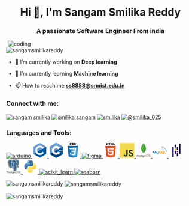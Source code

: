 <h1 align="center">Hi 👋, I'm Sangam Smilika Reddy</h1>
<h3 align="center">A passionate Software Engineer From india</h3>
<img align="right" border-radius="50%" alt="coding" width="500" src="https://www.bing.com/th/id/OGC.0f300004c555663076c530d9a2abf11c?pid=1.7&rurl=https%3a%2f%2fcdnb.artstation.com%2fp%2fassets%2fimages%2fimages%2f007%2f854%2f263%2foriginal%2frothana-chhourm-ezgif-com-resize-4.gif%3f1508943159&ehk=fFLlbz6QalD4%2bOk%2frMd6BRimqSlNBWfWRzF5E71vOfs%3d">
<p align="left"> <img src="https://komarev.com/ghpvc/?username=sangamsmilikareddy&label=Profile%20views&color=0e75b6&style=flat" alt="sangamsmilikareddy" /> </p>

- 🔭 I’m currently working on **Deep learning**

- 🌱 I’m currently learning **Machine learning**

- 📫 How to reach me **ss8888@srmist.edu.in**

<h3 align="left">Connect with me:</h3>
<p align="left">
<a href="https://linkedin.com/in/sangam-smilika-2a5052189" target="blank"><img align="center" src="https://raw.githubusercontent.com/rahuldkjain/github-profile-readme-generator/master/src/images/icons/Social/linked-in-alt.svg" alt="sangam smilika" height="30" width="40" /></a>
<a href="https://kaggle.com/smilikasangam" target="blank"><img align="center" src="https://raw.githubusercontent.com/rahuldkjain/github-profile-readme-generator/master/src/images/icons/Social/kaggle.svg" alt="smilika sangam" height="30" width="40" /></a>
<a href="https://dribbble.com/Smilika_Reddy" target="blank"><img align="center" src="https://raw.githubusercontent.com/rahuldkjain/github-profile-readme-generator/master/src/images/icons/Social/dribbble.svg" alt="smilika" height="30" width="40" /></a>
<a href="https://www.hackerrank.com/Smilika_025" target="blank"><img align="center" src="https://raw.githubusercontent.com/rahuldkjain/github-profile-readme-generator/master/src/images/icons/Social/hackerrank.svg" alt="@smilika_025" height="30" width="40" /></a>
</p>

<h3 align="left">Languages and Tools:</h3>
<p align="left"> 
  <a href="https://www.arduino.cc/" target="_blank" rel="noreferrer" padding-left="10px" padding-bottom="10px"> <img src="https://cdn.worldvectorlogo.com/logos/arduino-1.svg" alt="arduino" width="40" height="40"/> </a> 
  <a href="https://www.cprogramming.com/" target="_blank" rel="noreferrer" padding-left="10px" padding-bottom="10px"> <img src="https://raw.githubusercontent.com/devicons/devicon/master/icons/c/c-original.svg" alt="c" width="40" height="40"/> </a> 
  <a href="https://www.w3schools.com/cpp/" target="_blank" rel="noreferrer" padding-left="10px" padding-bottom="10px"> <img src="https://raw.githubusercontent.com/devicons/devicon/master/icons/cplusplus/cplusplus-original.svg" alt="cplusplus" width="40" height="40"/></a>   
  <a href="https://www.w3schools.com/css/" target="_blank" rel="noreferrer" padding-left="10px" padding-bottom="10px"> <img src="https://raw.githubusercontent.com/devicons/devicon/master/icons/css3/css3-original-wordmark.svg" alt="css3" width="40" height="40"/> </a> 
  <a href="https://www.figma.com/" target="_blank" rel="noreferrer" padding-left="10px" padding-bottom="10px"> <img src="https://www.vectorlogo.zone/logos/figma/figma-icon.svg" alt="figma" width="40" height="40"/> </a> 
  <a href="https://www.w3.org/html/" target="_blank" rel="noreferrer" padding-left="10px" padding-bottom="10px"> <img src="https://raw.githubusercontent.com/devicons/devicon/master/icons/html5/html5-original-wordmark.svg" alt="html5" width="40" height="40"/> </a> 
  <a href="https://developer.mozilla.org/en-US/docs/Web/JavaScript" target="_blank" rel="noreferrer" padding-left="10px" padding-bottom="10px"> <img src="https://raw.githubusercontent.com/devicons/devicon/master/icons/javascript/javascript-original.svg" alt="javascript" width="40" height="40"/> </a> 
  <a href="https://www.mongodb.com/" target="_blank" rel="noreferrer" padding-left="10px" padding-bottom="10px"> <img src="https://raw.githubusercontent.com/devicons/devicon/master/icons/mongodb/mongodb-original-wordmark.svg" alt="mongodb" width="40" height="40"/> </a>     <a href="https://www.mysql.com/" target="_blank" rel="noreferrer"> <img src="https://raw.githubusercontent.com/devicons/devicon/master/icons/mysql/mysql-original-wordmark.svg" alt="mysql" width="40" height="40"/> </a> 
  <a href="https://pandas.pydata.org/" target="_blank" rel="noreferrer" padding-left="10px" padding-bottom="10px"> <img src="https://raw.githubusercontent.com/devicons/devicon/2ae2a900d2f041da66e950e4d48052658d850630/icons/pandas/pandas-original.svg" alt="pandas" width="40" height="40"/> </a> 
  <a href="https://www.postgresql.org" target="_blank" rel="noreferrer" padding-left="10px" padding-bottom="10px"> <img src="https://raw.githubusercontent.com/devicons/devicon/master/icons/postgresql/postgresql-original-wordmark.svg" alt="postgresql" width="40" height="40"/> </a> 
  <a href="https://www.python.org" target="_blank" rel="noreferrer" padding-left="10px" padding-bottom="10px"> <img src="https://raw.githubusercontent.com/devicons/devicon/master/icons/python/python-original.svg" alt="python" width="40" height="40"/> </a> 
  <a href="https://scikit-learn.org/" target="_blank" rel="noreferrer" padding-left="10px" padding-bottom="10px"> <img src="https://upload.wikimedia.org/wikipedia/commons/0/05/Scikit_learn_logo_small.svg" alt="scikit_learn" width="40" height="40"/> </a> 
  <a href="https://seaborn.pydata.org/" target="_blank" rel="noreferrer" padding-left="10px" padding-bottom="10px"> <img src="https://seaborn.pydata.org/_images/logo-mark-lightbg.svg" alt="seaborn" width="40" height="40"/> </a> 
</p>

<p><img align="left" src="https://github-readme-stats.vercel.app/api/top-langs?username=sangamsmilikareddy&show_icons=true&locale=en&layout=compact" alt="sangamsmilikareddy" /></p>

<p>&nbsp;<img align="center" src="https://github-readme-stats.vercel.app/api?username=sangamsmilikareddy&show_icons=true&locale=en" alt="sangamsmilikareddy" /></p>

<p><img align="center" src="https://github-readme-streak-stats.herokuapp.com/?user=sangamsmilikareddy&" alt="sangamsmilikareddy" /></p>
